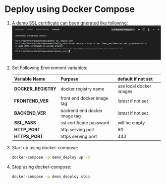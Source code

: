 # Deploy using Docker Compose

1. A demo SSL certificate can been gnerated like following:  
   ![generate development ssl certifacte screen shot](./Create_demo_cert.png)
2. Set Following Environment variables:  

    | Variable Name  | Purpose | default if not set |
    | --- | --- | --- |
    | **DOCKER_REGISTRY** | docker registry name | use local docker images |
    | **FRONTEND_VER** | front end docker image tag | _latest_ if not set |
    | **BACKEND_VER** | backend end docker image tag | _latest_ if not set |
    | **SSL_PASS** | ssl certificate password | will be empty |
    | **HTTP_PORT** | http serving port | _80_ |
    | **HTTPS_PORT** | https serving port | _443_ |

3. Start up using docker-compose:

   ```bash
   docker-compose -p demo_deploy up -d
   ```

4. Stop using docker-compose:

    ```bash
    docker-compose -p demo_deoploy stop
    ```
